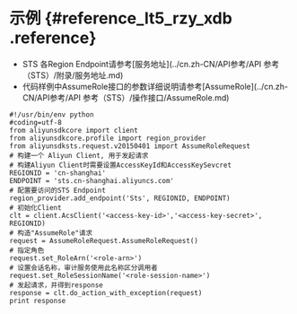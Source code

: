 # 示例 {#reference_lt5_rzy_xdb .reference}

-   STS 各Region Endpoint请参考[服务地址](../cn.zh-CN/API参考/API 参考（STS）/附录/服务地址.md)
-   代码样例中AssumeRole接口的参数详细说明请参考[AssumeRole](../cn.zh-CN/API参考/API 参考（STS）/操作接口/AssumeRole.md)

```
#!/usr/bin/env python
#coding=utf-8
from aliyunsdkcore import client
from aliyunsdkcore.profile import region_provider
from aliyunsdksts.request.v20150401 import AssumeRoleRequest
# 构建一个 Aliyun Client, 用于发起请求
# 构建Aliyun Client时需要设置AccessKeyId和AccessKeySevcret
REGIONID = 'cn-shanghai'
ENDPOINT = 'sts.cn-shanghai.aliyuncs.com'
# 配置要访问的STS Endpoint
region_provider.add_endpoint('Sts', REGIONID, ENDPOINT)
# 初始化Client
clt = client.AcsClient('<access-key-id>','<access-key-secret>', REGIONID)
# 构造"AssumeRole"请求
request = AssumeRoleRequest.AssumeRoleRequest()
# 指定角色
request.set_RoleArn('<role-arn>')
# 设置会话名称，审计服务使用此名称区分调用者
request.set_RoleSessionName('<role-session-name>')
# 发起请求，并得到response
response = clt.do_action_with_exception(request)
print response
```

